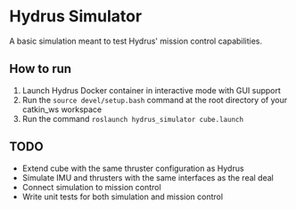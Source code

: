 # Hydrus Simulator

A basic simulation meant to test Hydrus' mission control capabilities.

## How to run

1. Launch Hydrus Docker container in interactive mode with GUI support
2. Run the `source devel/setup.bash` command at the root directory of your catkin_ws workspace
3. Run the command `roslaunch hydrus_simulator cube.launch`

## TODO

* Extend cube with the same thruster configuration as Hydrus
* Simulate IMU and thrusters with the same interfaces as the real deal
* Connect simulation to mission control
* Write unit tests for both simulation and mission control